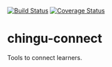 [![Build Status](https://travis-ci.org/chingu-x/chingu-connect.svg?branch=master)](https://travis-ci.org/chingu-x/chingu-connect)
[![Coverage Status](https://coveralls.io/repos/github/chingu-x/chingu-connect/badge.svg?branch=master)](https://coveralls.io/github/chingu-x/chingu-connect?branch=master)

# chingu-connect
Tools to connect learners.
